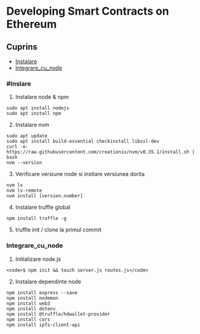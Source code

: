 # Developing Smart Contracts on Ethereum


## Cuprins
- [Instalare](#Instalare)
- [Integrare_cu_node](#Integrare_cu_node)


### #Inslare

1. Instalare node & npm
```
sudo apt install nodejs
sudo apt install npm
```

2. Instalare nvm 
```
sudo apt update
sudo apt install build-essential checkinstall libssl-dev
curl -o- https://raw.githubusercontent.com/creationix/nvm/v0.35.1/install.sh | bash
nvm --version
```
	
3. Verificare versiune node si instlare versiunea dorita
```
nvm ls
nvm ls-remote
nvm install [version.number]
```
	
4. Instalare truffle global
```
npm install truffle -g
```

5. truffle init / clone la primul commit

### Integrare_cu_node

1. Initializare node.js
```
<code>$ npm init && touch server.js routes.js</code>
```

2. Instalare dependinte node
```
npm install express --save
npm install nodemon
npm install web3
npm install dotenv
npm install @truffle/hdwallet-provider
npm install cors
npm install ipfs-client-api
```
